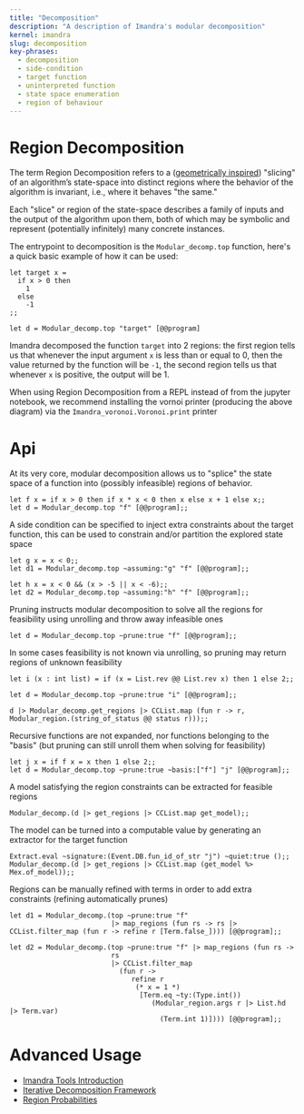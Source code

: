 ```yaml
---
title: "Decomposition"
description: "A description of Imandra's modular decomposition"
kernel: imandra
slug: decomposition
key-phrases:
  - decomposition
  - side-condition
  - target function
  - uninterpreted function
  - state space enumeration
  - region of behaviour
---
```


# Region Decomposition

The term Region Decomposition refers to a ([geometrically inspired](https://en.wikipedia.org/wiki/Cylindrical_algebraic_decomposition)) "slicing" of an algorithm’s state-space into distinct regions where the behavior of the algorithm is invariant, i.e., where it behaves "the same."

Each "slice" or region of the state-space describes a family of inputs and the output of the algorithm upon them, both of which may be symbolic and represent (potentially infinitely) many concrete instances.

The entrypoint to decomposition is the `Modular_decomp.top` function, here's a quick basic example of how it can be used:

```{.imandra .input}
let target x =
  if x > 0 then
    1
  else
    -1
;;

let d = Modular_decomp.top "target" [@@program]
```

Imandra decomposed the function `target` into 2 regions: the first region tells us that whenever the input argument `x` is less than or equal to 0, then the value returned by the function will be `-1`, the second region tells us that whenever `x` is positive, the output will be 1.

When using Region Decomposition from a REPL instead of from the jupyter notebook, we recommend installing the vornoi printer (producing the above diagram) via the `Imandra_voronoi.Voronoi.print` printer

# Api

At its very core, modular decomposition allows us to "splice" the state space of a function into (possibly infeasible) regions of behavior.

```{.imandra .input}
let f x = if x > 0 then if x * x < 0 then x else x + 1 else x;;
let d = Modular_decomp.top "f" [@@program];;
```


A side condition can be specified to inject extra constraints about the target function, this can be used to constrain and/or partition the explored state space

```{.imandra .input}
let g x = x < 0;;
let d1 = Modular_decomp.top ~assuming:"g" "f" [@@program];;

let h x = x < 0 && (x > -5 || x < -6);;
let d2 = Modular_decomp.top ~assuming:"h" "f" [@@program];;
```

Pruning instructs modular decomposition to solve all the regions for feasibility using unrolling and throw away infeasible ones

```{.imandra .input}
let d = Modular_decomp.top ~prune:true "f" [@@program];;
```

In some cases feasibility is not known via unrolling, so pruning may return regions of unknown feasibility

```{.imandra .input}
let i (x : int list) = if (x = List.rev @@ List.rev x) then 1 else 2;;

let d = Modular_decomp.top ~prune:true "i" [@@program];;

d |> Modular_decomp.get_regions |> CCList.map (fun r -> r, Modular_region.(string_of_status @@ status r)));;
```

Recursive functions are not expanded, nor functions belonging to the "basis" (but pruning can still unroll them when solving for feasibility)

```{.imandra .input}
let j x = if f x = x then 1 else 2;;
let d = Modular_decomp.top ~prune:true ~basis:["f"] "j" [@@program];;
```

A model satisfying the region constraints can be extracted for feasible regions

```{.imandra .input}
Modular_decomp.(d |> get_regions |> CCList.map get_model);;
```

The model can be turned into a computable value by generating an extractor for the target function

```{.imandra .input}
Extract.eval ~signature:(Event.DB.fun_id_of_str "j") ~quiet:true ();;
Modular_decomp.(d |> get_regions |> CCList.map (get_model %> Mex.of_model));;
```

Regions can be manually refined with terms in order to add extra constraints (refining automatically prunes)

```{.imandra .input}
let d1 = Modular_decomp.(top ~prune:true "f"
                         |> map_regions (fun rs -> rs |> CCList.filter_map (fun r -> refine r [Term.false_]))) [@@program];;

let d2 = Modular_decomp.(top ~prune:true "f" |> map_regions (fun rs ->
                         rs
                         |> CCList.filter_map
                           (fun r ->
                              refine r
                               (* x = 1 *)
                                [Term.eq ~ty:(Type.int())
                                   (Modular_region.args r |> List.hd |> Term.var)
                                     (Term.int 1)]))) [@@program];;
```

# Advanced Usage

- [Imandra Tools Introduction](Imandra-tools%20Introduction.md)
- [Iterative Decomposition Framework](Iterative%20Decomposition%20Framework.md)
- [Region Probabilities](Region%20Probabilities.md)
